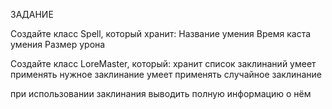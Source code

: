 ЗАДАНИЕ 

Создайте класс Spell, который хранит:
Название умения
Время каста умения
Размер урона

Создайте класс LoreMaster, который: 
хранит список заклинаний
умеет применять нужное заклинание
умеет применять случайное заклинание

при использовании заклинания выводить полную 
информацию о нём
